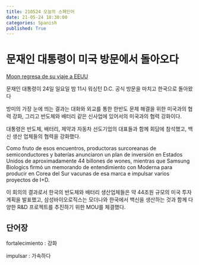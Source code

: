 ```yaml
---
title: 210524 오늘의 스페인어
date: 21-05-24 18:30:00
categories: Spanish
published: True
---
```


# 문재인 대통령이 미국 방문에서 돌아오다

[Moon regresa de su viaje a EEUU](http://world.kbs.co.kr/service/news_view.htm?lang=s&Seq_Code=75897)

문재인 대통령이 24일 일요일 밤 11시 워싱턴 D.C. 공식 방문을 마치고 한국으로 돌아왔다

방미의 가장 눈에 띄는 결과는 대화와 외교를 통한 한반도 문제 해결을 위한 미국과의 협력 강화, 그리고 반도체와 배터리 같은 신사업에 있어서의 미국과의 협력 강화이다.

대통령은 반도체, 배터리, 제약과 자동차 선도기업의 대표들과 함께 회담에 참석했고, 백신 생산 업체들의 협력을 강화했다.

Como fruto de esos encuentros, productoras surcoreanas de semiconductores y baterías anunciaron un plan de inversión en Estados Unidos de aproximadamente 44 billones de wones, mientras que Samsung Biologics firmó un memorando de entendimiento con Moderna para producir en Corea del Sur vacunas de esa marca e impulsar varios proyectos de I+D.

이 회의의 결과로서 한국의 반도체와 배터리 생산업체들은 약 44조원 규모의 미국 투자 계획을 발표했고, 삼성바이오로직스는 모더나와 한국에서 백신을 생산하는 것과 함께 다양한 R&D 프로젝트를 추진하기 위한 MOU를 체결했다.

## 단어장

fortalecimiento : 강화

impulsar : 가속하다
